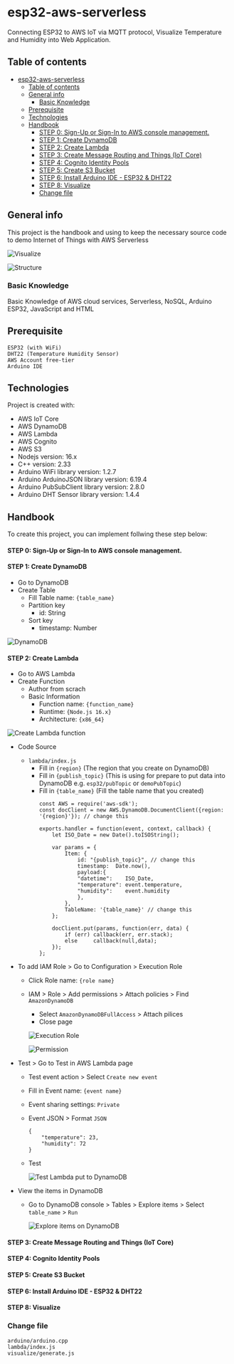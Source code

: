 # esp32-aws-serverless
Connecting ESP32 to AWS IoT via MQTT protocol, Visualize Temperature and Humidity into Web Application.

## Table of contents
- [esp32-aws-serverless](#esp32-aws-serverless)
  - [Table of contents](#table-of-contents)
  - [General info](#general-info)
    - [Basic Knowledge](#basic-knowledge)
  - [Prerequisite](#prerequisite)
  - [Technologies](#technologies)
  - [Handbook](#handbook)
      - [STEP 0: Sign-Up or Sign-In to AWS console management.](#step-0-sign-up-or-sign-in-to-aws-console-management)
      - [STEP 1: Create DynamoDB](#step-1-create-dynamodb)
      - [STEP 2: Create Lambda](#step-2-create-lambda)
      - [STEP 3: Create Message Routing and Things (IoT Core)](#step-3-create-message-routing-and-things-iot-core)
      - [STEP 4: Cognito Identity Pools](#step-4-cognito-identity-pools)
      - [STEP 5: Create S3 Bucket](#step-5-create-s3-bucket)
      - [STEP 6: Install Arduino IDE - ESP32 & DHT22](#step-6-install-arduino-ide---esp32--dht22)
      - [STEP 8: Visualize](#step-8-visualize)
    - [Change file](#change-file)

## General info
This project is the handbook and using to keep the necessary source code to demo Internet of Things with AWS Serverless

![Visualize](https://github.com/iamgique/esp32-aws-serverless/blob/main/screenshot/screenshot02.png?raw=true)

![Structure](https://github.com/iamgique/esp32-aws-serverless/blob/main/screenshot/screenshot01.png?raw=true)

### Basic Knowledge
Basic Knowledge of AWS cloud services, Serverless, NoSQL, Arduino ESP32, JavaScript and HTML

## Prerequisite
```
ESP32 (with WiFi)
DHT22 (Temperature Humidity Sensor)
AWS Account free-tier
Arduino IDE
```

## Technologies
Project is created with:
* AWS IoT Core
* AWS DynamoDB
* AWS Lambda
* AWS Cognito
* AWS S3
* Nodejs version: 16.x
* C++ version: 2.33
* Arduino WiFi library version: 1.2.7
* Arduino ArduinoJSON library version: 6.19.4
* Arduino PubSubClient library version: 2.8.0
* Arduino DHT Sensor library version: 1.4.4

## Handbook
To create this project, you can implement follwing these step below:
#### STEP 0: Sign-Up or Sign-In to AWS console management.

#### STEP 1: Create DynamoDB
* Go to DynamoDB
* Create Table
  * Fill Table name: `{table_name}`
  * Partition key
    * id: String
  * Sort key
    * timestamp: Number

![DynamoDB](https://github.com/iamgique/esp32-aws-serverless/blob/main/screenshot/dynamoDB/dynamoDB01.png?raw=true)

#### STEP 2: Create Lambda
* Go to AWS Lambda
* Create Function
  * Author from scrach
  * Basic Information
    * Function name: `{function_name}`
    * Runtime: `{Node.js 16.x}`
    * Architecture: `{x86_64}`

![Create Lambda function](https://github.com/iamgique/esp32-aws-serverless/blob/main/screenshot/lambda/lambda01.png?raw=true)

* Code Source
  * `lambda/index.js`
    * Fill in `{region}` (The region that you create on DynamoDB)
    * Fill in `{publish_topic}` (This is using for prepare to put data into DynamoDB e.g. `esp32/pubTopic` or `demoPubTopic`)
    * Fill in `{table_name}` (Fill the table name that you created)
        ```
        const AWS = require('aws-sdk');
        const docClient = new AWS.DynamoDB.DocumentClient({region: '{region}'}); // change this

        exports.handler = function(event, context, callback) {
            let ISO_Date = new Date().toISOString();
            
            var params = {
                Item: {
                    id: "{publish_topic}", // change this
                    timestamp:  Date.now(),
                    payload:{
                    "datetime":    ISO_Date, 
                    "temperature": event.temperature,
                    "humidity":    event.humidity
                    },
                },
                TableName: '{table_name}' // change this
            };
            
            docClient.put(params, function(err, data) {
                if (err) callback(err, err.stack);
                else     callback(null,data);
            });
        };
        ```
* To add IAM Role > Go to Configuration > Execution Role
  * Click Role name: `{role name}`
  * IAM > Role > Add permissions > Attach policies > Find `AmazonDynamoDB`
    * Select `AmazonDynamoDBFullAccess` > Attach pilices
    * Close page

    ![Execution Role](https://github.com/iamgique/esp32-aws-serverless/blob/main/screenshot/lambda/lambda02.png?raw=true)

    ![Permission](https://github.com/iamgique/esp32-aws-serverless/blob/main/screenshot/lambda/lambda03.png?raw=true)

* Test > Go to Test in AWS Lambda page
  * Test event action > Select `Create new event`
  * Fill in Event name: `{event name}`
  * Event sharing settings: `Private`
  * Event JSON > Format `JSON`
    ```
    {
        "temperature": 23,
        "humidity": 72
    }
    ```
  * Test

    ![Test Lambda put to DynamoDB](https://github.com/iamgique/esp32-aws-serverless/blob/main/screenshot/lambda/lambda04.png?raw=true)

* View the items in DynamoDB
  * Go to DynamoDB console > Tables > Explore items > Select `table_name` > `Run`

    ![Explore items on DynamoDB](https://github.com/iamgique/esp32-aws-serverless/blob/main/screenshot/dynamoDB/dynamoDB02.png?raw=true)

#### STEP 3: Create Message Routing and Things (IoT Core)

#### STEP 4: Cognito Identity Pools

#### STEP 5: Create S3 Bucket

#### STEP 6: Install Arduino IDE - ESP32 & DHT22

#### STEP 8: Visualize

### Change file
```
arduino/arduino.cpp
lambda/index.js
visualize/generate.js
```